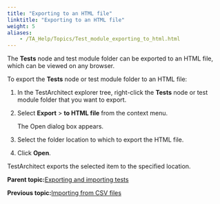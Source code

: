 ```yaml
--- 
title: "Exporting to an HTML file"
linktitle: "Exporting to an HTML file"
weight: 5
aliases: 
    - /TA_Help/Topics/Test_module_exporting_to_html.html
---
```


The **Tests** node and test module folder can be exported to an HTML file, which can be viewed on any browser.

To export the **Tests** node or test module folder to an HTML file:

1.  In the TestArchitect explorer tree, right-click the **Tests** node or test module folder that you want to export.

2.  Select **Export** \> **to HTML file** from the context menu.

    The Open dialog box appears.

3.  Select the folder location to which to export the HTML file.

4.  Click **Open**.


TestArchitect exports the selected item to the specified location.

**Parent topic:**[Exporting and importing tests](/TA_Help/Topics/Project_items_exporting_importing.html)

**Previous topic:**[Importing from CSV files](/TA_Help/Topics/Importing_from_CSV.html)

